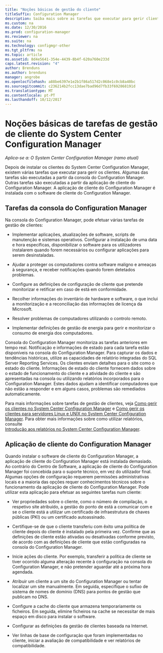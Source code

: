 ```yaml
---
title: "Noções básicas de gestão do cliente"
titleSuffix: Configuration Manager
description: Saiba mais sobre as tarefas que executar para gerir clientes do System Center Configuration Manager.
ms.custom: na
ms.date: 12/30/2016
ms.prod: configuration-manager
ms.reviewer: na
ms.suite: na
ms.technology: configmgr-other
ms.tgt_pltfrm: na
ms.topic: article
ms.assetid: 8d4e5641-354e-4439-8b4f-620a760e233d
caps.latest.revision: "4"
author: Brenduns
ms.author: brenduns
manager: angrobe
ms.openlocfilehash: a88be6397e1e2b1f86a517d2c068e1c0cb8a40bc
ms.sourcegitcommit: c236214b2fcc13dae7bad96d7fb33f692868191d
ms.translationtype: MT
ms.contentlocale: pt-PT
ms.lasthandoff: 10/12/2017
---
```

# <a name="fundamentals-of-client-management-tasks-for-system-center-configuration-manager"></a>Noções básicas de tarefas de gestão de cliente do System Center Configuration Manager

*Aplica-se a: O System Center Configuration Manager (ramo atual)*

Depois de instalar os clientes do System Center Configuration Manager, existem várias tarefas que executar para gerir os clientes.  Algumas das tarefas são executadas a partir da consola do Configuration Manager. Outras tarefas são executadas a partir da aplicação de cliente do Configuration Manager. A aplicação de cliente do Configuration Manager é instalada com o software de cliente do Configuration Manager.

## <a name="configuration-manager-console-tasks"></a>Tarefas da consola do Configuration Manager
 Na consola do Configuration Manager, pode efetuar várias tarefas de gestão de clientes:  

-   Implementar aplicações, atualizações de software, scripts de manutenção e sistemas operativos. Configurar a instalação de uma data e hora específicas, disponibilizar o software para os utilizadores instalarem quando forem necessários ou configurar aplicações para serem desinstaladas.  

-   Ajudar a proteger os computadores contra software maligno e ameaças à segurança, e receber notificações quando forem detetados problemas.  

-   Configure as definições de configuração de cliente que pretende monitorizar e retificar em caso de está em conformidade.  

-   Recolher informações do inventário de hardware e software, o que inclui a monitorização e a reconciliação das informações de licença da Microsoft.  

-   Resolver problemas de computadores utilizando o controlo remoto.  

-   Implementar definições de gestão de energia para gerir e monitorizar o consumo de energia dos computadores.  

Consola do Configuration Manager monitoriza as tarefas anteriores em tempo real. Notificação e informações de estado para cada tarefa estão disponíveis na consola do Configuration Manager. Para capturar os dados e tendências históricas, utilize as capacidades de relatório integradas do SQL Server Reporting Services. Os clientes enviam detalhes para o site como o estado do cliente.  Informações de estado do cliente fornecem dados sobre o estado de funcionamento do cliente e a atividade do cliente e são apresentadas na consola ou utilizando relatórios incorporados para o Configuration Manager. Estes dados ajudam a identificar computadores que não estão a responder e em alguns casos, problemas são remediados automaticamente.  

 Para mais informações sobre tarefas de gestão de clientes, veja [Como gerir os clientes no System Center Configuration Manager](../../core/clients/manage/manage-clients.md) e [Como gerir os clientes para servidores Linux e UNIX no System Center Configuration Manager](../../core/clients/manage/manage-clients-for-linux-and-unix-servers.md). Para obter mais informações sobre como utilizar relatórios, consulte   
            [Introdução aos relatórios no System Center Configuration Manager](../../core/servers/manage/introduction-to-reporting.md).  

## <a name="configuration-manager-client-application"></a>Aplicação de cliente do Configuration Manager  
 Quando instalar o software de cliente do Configuration Manager, a aplicação de cliente do Configuration Manager está instalada demasiado. Ao contrário do Centro de Software, a aplicação de cliente do Configuration Manager foi concebida para o suporte técnico, em vez do utilizador final. Algumas opções de configuração requerem permissões administrativas locais e a maioria das opções requer conhecimentos técnicos sobre o funcionamento da aplicação de cliente do Configuration Manager. Pode utilizar esta aplicação para efetuar as seguintes tarefas num cliente:  

-   Ver propriedades sobre o cliente, como o número de compilação, o respetivo site atribuído, a gestão do ponto de está a comunicar com e se o cliente está a utilizar um certificado de infraestrutura de chaves públicas (PKI) ou um certificado autoassinado.  

-   Certifique-se de que o cliente transferiu com êxito uma política de cliente depois do cliente é instalado pela primeira vez. Confirme que as definições de cliente estão ativadas ou desativadas conforme previsto, de acordo com as definições de cliente que estão configuradas na consola do Configuration Manager.  

-   Inicie ações do cliente. Por exemplo, transferir a política de cliente se tiver ocorrido alguma alteração recente à configuração na consola do Configuration Manager, e não pretender aguardar até a próxima hora agendada.  

-   Atribuir um cliente a um site do Configuration Manager ou tentar localizar um site manualmente. Em seguida, especifique o sufixo de sistema de nomes de domínio (DNS) para pontos de gestão que publicam no DNS.  

-   Configure a cache do cliente que armazena temporariamente os ficheiros. Em seguida, elimine ficheiros na cache se necessitar de mais espaço em disco para instalar o software.  

-   Configurar as definições da gestão de clientes baseada na Internet.  

-   Ver linhas de base de configuração que foram implementadas no cliente, iniciar a avaliação de compatibilidade e ver relatórios de compatibilidade.  
